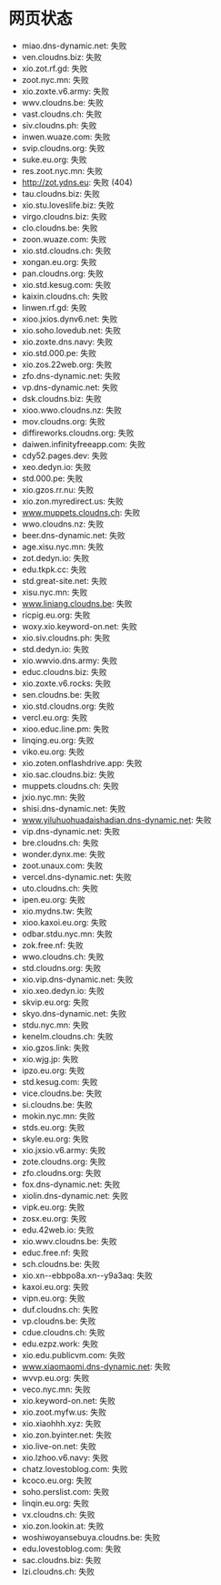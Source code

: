 # 网页状态
- miao.dns-dynamic.net: 失败
- ven.cloudns.biz: 失败
- xio.zot.rf.gd: 失败
- zoot.nyc.mn: 失败
- xio.zoxte.v6.army: 失败
- wwv.cloudns.be: 失败
- vast.cloudns.ch: 失败
- siv.cloudns.ph: 失败
- inwen.wuaze.com: 失败
- svip.cloudns.org: 失败
- suke.eu.org: 失败
- res.zoot.nyc.mn: 失败
- http://zot.ydns.eu: 失败 (404)
- tau.cloudns.biz: 失败
- xio.stu.loveslife.biz: 失败
- virgo.cloudns.biz: 失败
- clo.cloudns.be: 失败
- zoon.wuaze.com: 失败
- xio.std.cloudns.ch: 失败
- xongan.eu.org: 失败
- pan.cloudns.org: 失败
- xio.std.kesug.com: 失败
- kaixin.cloudns.ch: 失败
- linwen.rf.gd: 失败
- xioo.jxios.dynv6.net: 失败
- xio.soho.lovedub.net: 失败
- xio.zoxte.dns.navy: 失败
- xio.std.000.pe: 失败
- xio.zos.22web.org: 失败
- zfo.dns-dynamic.net: 失败
- vp.dns-dynamic.net: 失败
- dsk.cloudns.biz: 失败
- xioo.wwo.cloudns.nz: 失败
- mov.cloudns.org: 失败
- diffireworks.cloudns.org: 失败
- daiwen.infinityfreeapp.com: 失败
- cdy52.pages.dev: 失败
- xeo.dedyn.io: 失败
- std.000.pe: 失败
- xio.gzos.rr.nu: 失败
- xio.zon.myredirect.us: 失败
- www.muppets.cloudns.ch: 失败
- wwo.cloudns.nz: 失败
- beer.dns-dynamic.net: 失败
- age.xisu.nyc.mn: 失败
- zot.dedyn.io: 失败
- edu.tkpk.cc: 失败
- std.great-site.net: 失败
- xisu.nyc.mn: 失败
- www.liniang.cloudns.be: 失败
- ricpig.eu.org: 失败
- woxy.xio.keyword-on.net: 失败
- xio.siv.cloudns.ph: 失败
- std.dedyn.io: 失败
- xio.wwvio.dns.army: 失败
- educ.cloudns.biz: 失败
- xio.zoxte.v6.rocks: 失败
- sen.cloudns.be: 失败
- xio.std.cloudns.org: 失败
- vercl.eu.org: 失败
- xioo.educ.line.pm: 失败
- linqing.eu.org: 失败
- viko.eu.org: 失败
- xio.zoten.onflashdrive.app: 失败
- xio.sac.cloudns.biz: 失败
- muppets.cloudns.ch: 失败
- jxio.nyc.mn: 失败
- shisi.dns-dynamic.net: 失败
- www.yiluhuohuadaishadian.dns-dynamic.net: 失败
- vip.dns-dynamic.net: 失败
- bre.cloudns.ch: 失败
- wonder.dynx.me: 失败
- zoot.unaux.com: 失败
- vercel.dns-dynamic.net: 失败
- uto.cloudns.ch: 失败
- ipen.eu.org: 失败
- xio.mydns.tw: 失败
- xioo.kaxoi.eu.org: 失败
- odbar.stdu.nyc.mn: 失败
- zok.free.nf: 失败
- wwo.cloudns.ch: 失败
- std.cloudns.org: 失败
- xio.vip.dns-dynamic.net: 失败
- xio.xeo.dedyn.io: 失败
- skvip.eu.org: 失败
- skyo.dns-dynamic.net: 失败
- stdu.nyc.mn: 失败
- kenelm.cloudns.ch: 失败
- xio.gzos.link: 失败
- xio.wjg.jp: 失败
- ipzo.eu.org: 失败
- std.kesug.com: 失败
- vice.cloudns.be: 失败
- si.cloudns.be: 失败
- mokin.nyc.mn: 失败
- stds.eu.org: 失败
- skyle.eu.org: 失败
- xio.jxsio.v6.army: 失败
- zote.cloudns.org: 失败
- zfo.cloudns.org: 失败
- fox.dns-dynamic.net: 失败
- xiolin.dns-dynamic.net: 失败
- vipk.eu.org: 失败
- zosx.eu.org: 失败
- edu.42web.io: 失败
- xio.wwv.cloudns.be: 失败
- educ.free.nf: 失败
- sch.cloudns.be: 失败
- xio.xn--ebbpo8a.xn--y9a3aq: 失败
- kaxoi.eu.org: 失败
- vipn.eu.org: 失败
- duf.cloudns.ch: 失败
- vp.cloudns.be: 失败
- cdue.cloudns.ch: 失败
- edu.ezpz.work: 失败
- xio.edu.publicvm.com: 失败
- www.xiaomaomi.dns-dynamic.net: 失败
- wvvp.eu.org: 失败
- veco.nyc.mn: 失败
- xio.keyword-on.net: 失败
- xio.zoot.myfw.us: 失败
- xio.xiaohhh.xyz: 失败
- xio.zon.byinter.net: 失败
- xio.live-on.net: 失败
- xio.lzhoo.v6.navy: 失败
- chatz.lovestoblog.com: 失败
- kcoco.eu.org: 失败
- soho.perslist.com: 失败
- linqin.eu.org: 失败
- vx.cloudns.ch: 失败
- xio.zon.lookin.at: 失败
- woshiwoyansebuya.cloudns.be: 失败
- edu.lovestoblog.com: 失败
- sac.cloudns.biz: 失败
- lzi.cloudns.ch: 失败
